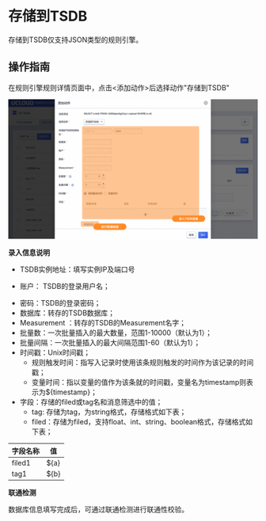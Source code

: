 # 存储到TSDB

存储到TSDB仅支持JSON类型的规则引擎。



## 操作指南

在规则引擎规则详情页面中，点击<添加动作>后选择动作"存储到TSDB"

![图片](../../../images/动作-4.png)

**录入信息说明**

-  TSDB实例地址：填写实例IP及端口号

* 账户： TSDB的登录用户名；

- 密码：TSDB的登录密码；
- 数据库：转存的TSDB数据库；
- Measurement ：转存的TSDB的Measurement名字；
- 批量数：一次批量插入的最大数量，范围1-10000（默认为1）；
- 批量间隔：一次批量插入的最大间隔范围1-60（默认为1）；
- 时间戳：Unix时间戳；
  - 规则触发时间：指写入记录时使用该条规则触发的时间作为该记录的时间戳；
  - 变量时间：指以变量的值作为该条就的时间戳，变量名为timestamp则表示为${timestamp}；
- 字段：存储的filed或tag名和消息筛选中的值；
  - tag: 存储为tag，为string格式，存储格式如下表；
  - filed：存储为filed，支持float、int、string、boolean格式，存储格式如下表；

| 字段名称 | 值   |
| -------- | ---- |
| filed1   | ${a} |
| tag1     | ${b} |



**联通检测**

数据库信息填写完成后，可通过联通检测进行联通性校验。